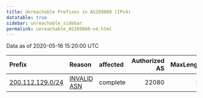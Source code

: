 ```yaml
---
title: Unreachable Prefixes in AS269860 (IPv4)
datatable: true
sidebar: unreachable_sidebar
permalink: unreachable_AS269860-v4.html
---
```


Data as of 2020-05-16 15:20:00 UTC


<div class="datatable-begin"></div>

| Prefix                                                     | Reason                                                                                                   | affected   |   Authorized AS |   MaxLength | Anchor                                         |   unreachable /24s |
|:-----------------------------------------------------------|:---------------------------------------------------------------------------------------------------------|:-----------|----------------:|------------:|:-----------------------------------------------|-------------------:|
| [200.112.129.0/24](https://stat.ripe.net/200.112.129.0/24) | [INVALID ASN](https://rpki-validator.ripe.net/announcement-preview?asn=AS269860&prefix=200.112.129.0/24) | complete   |           22080 |          24 | [LACNIC](unreachable_LACNIC_RPKI_Root-v4.html) |                  1 |

<div class="datatable-end"></div>